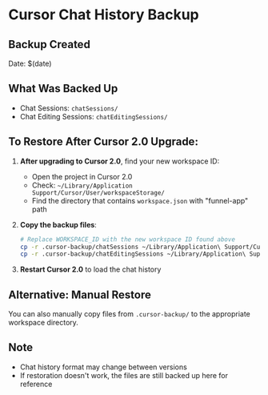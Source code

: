 # Cursor Chat History Backup

## Backup Created
Date: $(date)

## What Was Backed Up
- Chat Sessions: `chatSessions/`
- Chat Editing Sessions: `chatEditingSessions/`

## To Restore After Cursor 2.0 Upgrade:

1. **After upgrading to Cursor 2.0**, find your new workspace ID:
   - Open the project in Cursor 2.0
   - Check: `~/Library/Application Support/Cursor/User/workspaceStorage/`
   - Find the directory that contains `workspace.json` with "funnel-app" path

2. **Copy the backup files**:
   ```bash
   # Replace WORKSPACE_ID with the new workspace ID found above
   cp -r .cursor-backup/chatSessions ~/Library/Application\ Support/Cursor/User/workspaceStorage/WORKSPACE_ID/
   cp -r .cursor-backup/chatEditingSessions ~/Library/Application\ Support/Cursor/User/workspaceStorage/WORKSPACE_ID/
   ```

3. **Restart Cursor 2.0** to load the chat history

## Alternative: Manual Restore
You can also manually copy files from `.cursor-backup/` to the appropriate workspace directory.

## Note
- Chat history format may change between versions
- If restoration doesn't work, the files are still backed up here for reference




